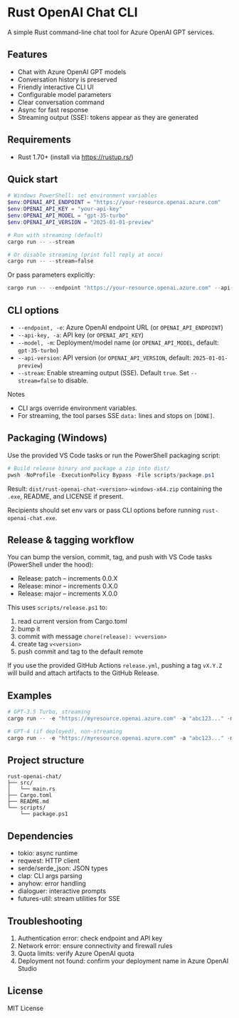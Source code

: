 # Rust OpenAI Chat CLI

A simple Rust command-line chat tool for Azure OpenAI GPT services.

## Features

- Chat with Azure OpenAI GPT models
- Conversation history is preserved
- Friendly interactive CLI UI
- Configurable model parameters
- Clear conversation command
- Async for fast response
- Streaming output (SSE): tokens appear as they are generated

## Requirements

- Rust 1.70+ (install via https://rustup.rs/)

## Quick start

```powershell
# Windows PowerShell: set environment variables
$env:OPENAI_API_ENDPOINT = "https://your-resource.openai.azure.com"
$env:OPENAI_API_KEY = "your-api-key"
$env:OPENAI_API_MODEL = "gpt-35-turbo"
$env:OPENAI_API_VERSION = "2025-01-01-preview"

# Run with streaming (default)
cargo run -- --stream

# Or disable streaming (print full reply at once)
cargo run -- --stream=false
```

Or pass parameters explicitly:

```powershell
cargo run -- --endpoint "https://your-resource.openai.azure.com" --api-key "your-api-key" --model "your-deployment-name" --api-version "2025-01-01-preview" --stream
```

## CLI options

- `--endpoint, -e`: Azure OpenAI endpoint URL (or `OPENAI_API_ENDPOINT`)
- `--api-key, -a`: API key (or `OPENAI_API_KEY`)
- `--model, -m`: Deployment/model name (or `OPENAI_API_MODEL`, default: `gpt-35-turbo`)
- `--api-version`: API version (or `OPENAI_API_VERSION`, default: `2025-01-01-preview`)
- `--stream`: Enable streaming output (SSE). Default `true`. Set `--stream=false` to disable.

Notes
- CLI args override environment variables.
- For streaming, the tool parses SSE `data:` lines and stops on `[DONE]`.

## Packaging (Windows)

Use the provided VS Code tasks or run the PowerShell packaging script:

```powershell
# Build release binary and package a zip into dist/
pwsh -NoProfile -ExecutionPolicy Bypass -File scripts/package.ps1
```

Result: `dist/rust-openai-chat-<version>-windows-x64.zip` containing the `.exe`, README, and LICENSE if present.

Recipients should set env vars or pass CLI options before running `rust-openai-chat.exe`.

## Release & tagging workflow

You can bump the version, commit, tag, and push with VS Code tasks (PowerShell under the hood):

- Release: patch – increments 0.0.X
- Release: minor – increments 0.X.0
- Release: major – increments X.0.0

This uses `scripts/release.ps1` to:
1) read current version from Cargo.toml
2) bump it
3) commit with message `chore(release): v<version>`
4) create tag `v<version>`
5) push commit and tag to the default remote

If you use the provided GitHub Actions `release.yml`, pushing a tag `vX.Y.Z` will build and attach artifacts to the GitHub Release.

## Examples

```powershell
# GPT-3.5 Turbo, streaming
cargo run -- -e "https://myresource.openai.azure.com" -a "abc123..." -m "gpt-35-turbo" --stream

# GPT-4 (if deployed), non-streaming
cargo run -- -e "https://myresource.openai.azure.com" -a "abc123..." -m "gpt-4" --stream=false
```

## Project structure

```
rust-openai-chat/
├── src/
│   └── main.rs
├── Cargo.toml
├── README.md
└── scripts/
	└── package.ps1
```

## Dependencies

- tokio: async runtime
- reqwest: HTTP client
- serde/serde_json: JSON types
- clap: CLI args parsing
- anyhow: error handling
- dialoguer: interactive prompts
- futures-util: stream utilities for SSE

## Troubleshooting

1. Authentication error: check endpoint and API key
2. Network error: ensure connectivity and firewall rules
3. Quota limits: verify Azure OpenAI quota
4. Deployment not found: confirm your deployment name in Azure OpenAI Studio

## License

MIT License
